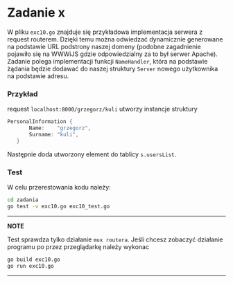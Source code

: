 

# Zadanie x
W pliku ```exc10.go``` znajduje się przykładowa implementacja serwera z request routerem. Dzięki temu
można odwiedzać dynamicznie generowane na podstawie URL podstrony naszej domeny (podobne zagadnienie pojawiło się 
na WWWiJS gdzie odpowiedzialny za to był serwer Apache).  
Zadanie polega implementacji funkcji
 ```NameHandler```, która na podstawie żądania będzie dodawać do naszej struktury `Server`
 nowego użytkownika na podstawie adresu.
 
 ### Przykład
  
 request `localhost:8000/grzegorz/kuli` utworzy instancje struktury  
 ```go
PersonalInformation {
		Name:    "grzegorz",
		Surname: "kuli",
	}
```
Następnie doda utworzony element do tablicy `s.usersList`.

### Test
W celu przerestowania kodu należy:
```bash
cd zadania
go test -v exc10.go exc10_test.go
```

---
**NOTE**

Test sprawdza tylko działanie `mux routera`. Jeśli chcesz zobaczyć działanie programu po
przez przeglądarkę należy wykonac
```bash
go build exc10.go
go run exc10.go
```

---